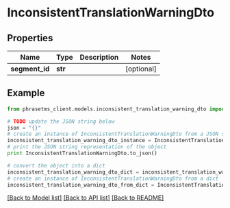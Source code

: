 # InconsistentTranslationWarningDto

## Properties

| Name           | Type    | Description | Notes      |
| -------------- | ------- | ----------- | ---------- |
| **segment_id** | **str** |             | [optional] |

## Example

```python
from phrasetms_client.models.inconsistent_translation_warning_dto import InconsistentTranslationWarningDto

# TODO update the JSON string below
json = "{}"
# create an instance of InconsistentTranslationWarningDto from a JSON string
inconsistent_translation_warning_dto_instance = InconsistentTranslationWarningDto.from_json(json)
# print the JSON string representation of the object
print InconsistentTranslationWarningDto.to_json()

# convert the object into a dict
inconsistent_translation_warning_dto_dict = inconsistent_translation_warning_dto_instance.to_dict()
# create an instance of InconsistentTranslationWarningDto from a dict
inconsistent_translation_warning_dto_from_dict = InconsistentTranslationWarningDto.from_dict(inconsistent_translation_warning_dto_dict)
```

[[Back to Model list]](../README.md#documentation-for-models) [[Back to API list]](../README.md#documentation-for-api-endpoints) [[Back to README]](../README.md)
